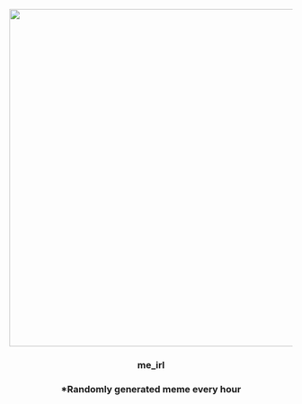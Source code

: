 <p align="center">
        <img src="https://i.redd.it/dt02gcojf5w91.png" width="600" height="600">
        </p>
        <h3 align="center">me_irl</h3>
        <h3 align="center">*Randomly generated meme every hour</h3>
    
